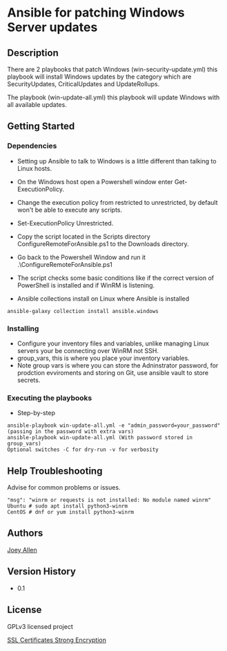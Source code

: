 # Ansible for patching Windows Server updates

## Description

There are 2 playbooks that patch Windows (win-security-update.yml) this playbook will install Windows updates by the category which are SecurityUpdates, CriticalUpdates and UpdateRollups.

The playbook (win-update-all.yml) this playbook will update Windows with all available updates.

## Getting Started

### Dependencies

* Setting up Ansible to talk to Windows is a little different than talking to Linux hosts.
* On the Windows host open a Powershell window enter Get-ExecutionPolicy.
* Change the execution policy from restricted to unrestricted, by default won't be able to execute any scripts.  
* Set-ExecutionPolicy Unrestricted.
* Copy the script located in the Scripts directory ConfigureRemoteForAnsible.ps1 to the Downloads directory.
* Go back to the Powershell Window and run it .\ConfigureRemoteForAnsible.ps1
* The script checks some basic conditions like if the correct version of PowerShell is installed and if WinRM is listening.

* Ansible collections install on Linux where Ansible is installed
```
ansible-galaxy collection install ansible.windows
```

### Installing

* Configure your inventory files and variables, unlike managing Linux servers your be connecting over WinRM not SSH.
* group_vars, this is where you place your inventory variables.
* Note group vars is where you can store the Adninstrator password, for prodction evviroments and storing on Git, use ansible vault to store secrets. 

### Executing the playbooks

* Step-by-step
```
ansible-playbook win-update-all.yml -e "admin_password=your_password" (passing in the password with extra vars)
ansible-playbook win-update-all.yml (With password stored in group_vars)
Optional switches -C for dry-run -v for verbosity

```

## Help Troubleshooting

Advise for common problems or issues.
```
"msg": "winrm or requests is not installed: No module named winrm"
Ubuntu # sudo apt install python3-winrm
CentOS # dnf or yum install python3-winrm

```

## Authors

[Joey Allen](https://www.linkedin.com/in/joey-allen)

## Version History

* 0.1

## License
GPLv3 licensed project

[SSL Certificates Strong Encryption](https://www.comptek.systems/affordable-ssl-certificates)